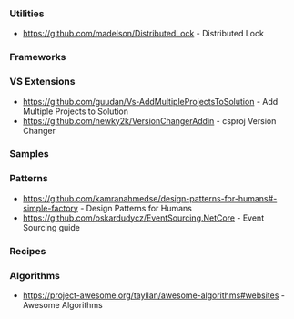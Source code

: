 ### Utilities
 - https://github.com/madelson/DistributedLock - Distributed Lock
### Frameworks
### VS Extensions
- https://github.com/guudan/Vs-AddMultipleProjectsToSolution - Add Multiple Projects to Solution
- https://github.com/newky2k/VersionChangerAddin - csproj Version Changer
### Samples
### Patterns
- https://github.com/kamranahmedse/design-patterns-for-humans#-simple-factory - Design Patterns for Humans
- https://github.com/oskardudycz/EventSourcing.NetCore - Event Sourcing guide
### Recipes
### Algorithms
- https://project-awesome.org/tayllan/awesome-algorithms#websites - Awesome Algorithms



<!--
**devbrsa/devbrsa** is a ✨ _special_ ✨ repository because its `README.md` (this file) appears on your GitHub profile.

Here are some ideas to get you started:

- 🔭 I’m currently working on ...
- 🌱 I’m currently learning ...
- 👯 I’m looking to collaborate on ...
- 🤔 I’m looking for help with ...
- 💬 Ask me about ...
- 📫 How to reach me: ...
- 😄 Pronouns: ...
- ⚡ Fun fact: ...

- Can you simplify your code?
- Can you make any parts reusable?
- How are you handling edge cases?
- Are your functions or classes too big?
- How readable is it? Do you need comments?
- Is it consistent with the rest of the code base?
-->
